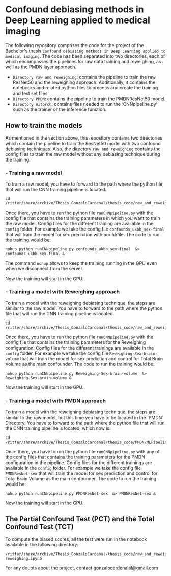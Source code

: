 # Confound debiasing methods in Deep Learning applied to medical imaging

The following repository comprises the code for the project of the Bachelor's thesis `Confound debiasing methods in Deep Learning applied to medical imaging`. 
The code has been separated into two directories, each of which encompasses the pipelines for raw data training and reweighing, as well as the PMDN layer approach.
- `Directory raw and reweighing`: contains the pipeline to train the raw ResNet50 and the reweighing approach. Additionally, it contains the notebooks and related python files to process and create the training and test set files.
- `Directory PMDN`: contains the pipeline to train the PMDNResNet50 model.
- `Directory nitorch`: contains files needed to run the ‘CNNpipeline.py‘ such as the trainer
or the inference function.


## How to train the models

As mentioned in the section above, this repository contains two directories which contain the pipeline to train the ResNet50 model with two confound debiasing techniques. Also, the directory `raw and reweighing` contains the config files to train the raw model without any debiasing technique during the training. 

### - Training a raw model

To train a raw model, you have to forward to the path where the python file that will run the CNN training pipeline is located. 
```
cd /ritter/share/archive/Thesis_GonzaloCardenal/thesis_code/raw_and_reweighing/CNNpipeline/
```
Once there, you have to run the python file `runCNNpipeline.py` with the config file that contains the training parameters in which you want to train the raw model. Config files for the different training are available in the `config` folder. For example we take the config file `confounds_ukbb_sex-final` that will train the model for sex prediction with our h5file. The code to run the training would be:
```
nohup python runCNNpipeline.py confounds_ukbb_sex-final  &> confounds_ukbb_sex-final &
```
The command `nohup` allows to keep the training running in the GPU even when we disconnect from the server.

Now the training will start in the GPU. 

### - Training a model with Reweighing approach

To train a model with the reweighing debiasing technique, the steps are similar to the raw model. You have to forward to the path where the python file that will run the CNN training pipeline is located. 
```
cd /ritter/share/archive/Thesis_GonzaloCardenal/thesis_code/raw_and_reweighing/CNNpipeline/
```
Once there, you have to run the python file `runCNNpipeline.py` with the config file that contains the training parameters for the Reweighing configuration. Config files for the different trainings are available in the `config` folder. For example we take the config file `Reweighing-Sex-brain-volume` that will train the model for sex prediction and control for Total Brain Volume as the main confounder. The code to run the training would be:
```
nohup python runCNNpipeline.py Reweighing-Sex-brain-volume  &> Reweighing-Sex-brain-volume &
```

Now the training will start in the GPU. 

### - Training a model with PMDN approach

To train a model with the reweighing debiasing technique, the steps are similar to the raw model, but this time you have to be located in the 'PMDN` Directory. You have to forward to the path where the python file that will run the CNN training pipeline is located, which now is:
```
cd /ritter/share/archive/Thesis_GonzaloCardenal/thesis_code/PMDN/MLPipeline/CNNPipeline/
```
Once there, you have to run the python file `runCNNpipeline.py` with any of the config files that contains the training parameters for the PMDN configuration in the pipeline. Config files for the different trainings are available in the `config` folder. For example we take the config file `PMDNResNet-sex` that will train the model for sex prediction and control for Total Brain Volume as the main confounder. The code to run the training would be:
```
nohup python runCNNpipeline.py PMDNResNet-sex  &> PMDNResNet-sex &
```

Now the training will start in the GPU. 

## The Partial Confound Test (PCT) and the Total Confound Test (TCT)

To compute the biased scores, all the test were run in the notebook available in the following directory:
```
/ritter/share/archive/Thesis_GonzaloCardenal/thesis_code/raw_and_reweighing/CNNpipeline/plot_results/test_partial_confound_test-reweighing.ipynb
```

For any doubts about the project, contact gonzalocardenalal@gmail.com
